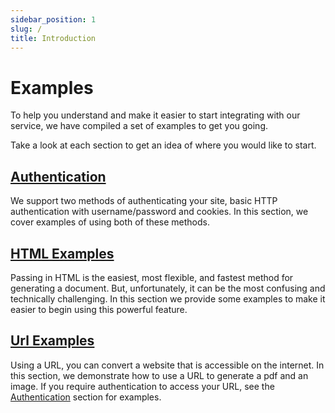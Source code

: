 ```yaml
---
sidebar_position: 1
slug: /
title: Introduction
---
```


# Examples

To help you understand and make it easier to start integrating with our service, we have compiled a set of examples to get you going.

Take a look at each section to get an idea of where you would like to start.

## [Authentication](examples/authentication/)

We support two methods of authenticating your site, basic HTTP authentication with username/password and cookies. In this section, we cover examples of using both of these methods.

## [HTML Examples](examples/html)

Passing in HTML is the easiest, most flexible, and fastest method for generating a document. But, unfortunately, it can be the most confusing and technically challenging. In this section we provide some examples to make it easier to begin using this powerful feature.

## [Url Examples](examples/url)
Using a URL, you can convert a website that is accessible on the internet. In this section, we demonstrate how to use a URL to generate a pdf and an image. If you require authentication to access your URL, see the [Authentication](authentication/) section for examples.

